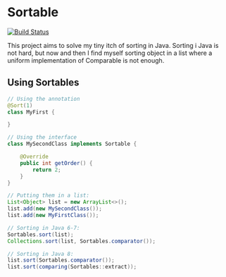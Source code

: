 # Sortable

[![Build Status](https://travis-ci.org/klakegg/sortable.svg?branch=master)](https://travis-ci.org/klakegg/sortable)

This project aims to solve my tiny itch of sorting in Java. Sorting i Java is not hard, but now and then I find myself sorting object in a list where a uniform implementation of Comparable is not enough.


## Using Sortables

```java
// Using the annotation
@Sort(1)
class MyFirst {

}

// Using the interface
class MySecondClass implements Sortable {

    @Override
    public int getOrder() {
        return 2;
    }
}

// Putting them in a list:
List<Object> list = new ArrayList<>();
list.add(new MySecondClass());
list.add(new MyFirstClass());

// Sorting in Java 6-7:
Sortables.sort(list);
Collections.sort(list, Sortables.comparator());

// Sorting in Java 8:
list.sort(Sortables.comparator());
list.sort(comparing(Sortables::extract));
```